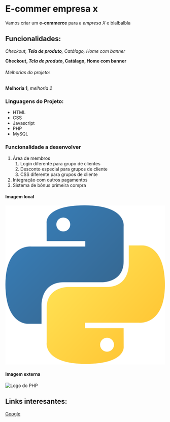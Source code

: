 # E-commer empresa x

Vamos criar um **e-commerce** para a *empresa X* e blalbalbla

## Funcionalidades:

_Checkout, **Tela de produto**, Catálago, Home com banner_

**Checkout, _Tela de produto_, Catálago, Home com banner**

###### Melhorias do projeto:

__Melhoria 1__, _melhoria 2_

### Linguagens do Projeto:

* HTML
* CSS
* Javascript
* PHP
* MySQL

### Funcionalidade a desenvolver

1. Área de membros
    1. Login diferente para grupo de clientes
    2. Desconto especial para grupos de cliente
    3. CSS diferente para grupos de cliente
2. Integração com outros pagamentos
3. Sistema de bônus primeira compra

#### Imagem local

![Logo do Python](./img/python.png)

#### Imagem externa

![Logo do PHP](https://upload.wikimedia.org/wikipedia/commons/2/27/PHP-logo.svg)

## Links interesantes:

[Google](https://www.google.com.br)